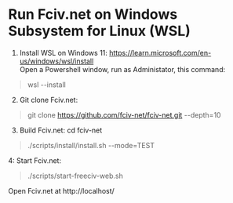 Run Fciv.net on Windows Subsystem for Linux (WSL) 
=================================================

1. Install WSL on Windows 11:
https://learn.microsoft.com/en-us/windows/wsl/install  
Open a Powershell window, run as Administator, this command:
>  wsl --install

2. Git clone Fciv.net:
> git clone https://github.com/fciv-net/fciv-net.git --depth=10

3. Build Fciv.net:
cd fciv-net 
> ./scripts/install/install.sh --mode=TEST

4: Start Fciv.net:
> ./scripts/start-freeciv-web.sh

Open Fciv.net at http://localhost/
